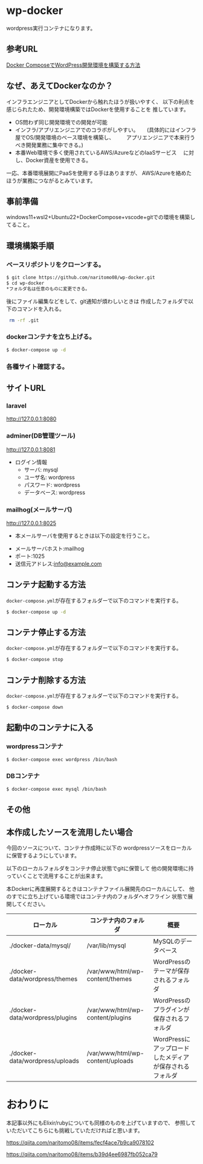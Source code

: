 # wp-docker

wordpress実行コンテナになります。

## 参考URL

[Docker ComposeでWordPress開発環境を構築する方法](https://weblabo.oscasierra.net/wordpress-docker-compose/)

## なぜ、あえてDockerなのか？

インフラエンジニアとしてDockerから触れたほうが扱いやすく、
以下の利点を感じられたため、開発環境構築ではDockerを使用することを
推しています。

* OS問わず同じ開発環境での開発が可能
* インフラ/アプリエンジニアでのコラボがしやすい。
　 (具体的にはインフラ屋でOS/開発環境のベース環境を構築し、
　　アプリエンジニアで本来行うべき開発業務に集中できる。)
* 本番Web環境で多く使用されているAWS/AzureなどのIaaSサービス
　に対し、Docker資産を使用できる。

一応、本番環境展開にPaaSを使用する手はありますが、
AWS/Azureを絡めたほうが業務につながるとみています。

## 事前準備

windows11+wsl2+Ubuntu22+DockerCompose+vscode+gitでの環境を構築してること。

## 環境構築手順

### ベースリポジトリをクローンする。

```bash
$ git clone https://github.com/naritomo08/wp-docker.git
$ cd wp-docker
*フォルダ名は任意のものに変更できる。
```

後にファイル編集などをして、git通知が煩わしいときは
作成したフォルダで以下のコマンドを入れる。

```bash
 rm -rf .git
```

### dockerコンテナを立ち上げる。

```bash
$ docker-compose up -d
```

### 各種サイト確認する。

## サイトURL

### laravel

http://127.0.0.1:8080

### adminer(DB管理ツール)

http://127.0.0.1:8081

* ログイン情報
  - サーバ: mysql
  - ユーザ名: wordpress
  - パスワード: wordpress
  - データベース: wordpress

### mailhog(メールサーバ)

http://127.0.0.1:8025

* 本メールサーバを使用するときは以下の設定を行うこと。
 - メールサーバホスト:mailhog
 - ポート:1025
 - 送信元アドレス:info@example.com

## コンテナ起動する方法

`docker-compose.yml`が存在するフォルダーで以下のコマンドを実行する。

```bash
$ docker-compose up -d
```

## コンテナ停止する方法

`docker-compose.yml`が存在するフォルダーで以下のコマンドを実行する。

```bash
$ docker-compose stop
```

## コンテナ削除する方法

`docker-compose.yml`が存在するフォルダーで以下のコマンドを実行する。

```bash
$ docker-compose down
```

## 起動中のコンテナに入る

### wordpressコンテナ

```bash
$ docker-compose exec wordpress /bin/bash
```

### DBコンテナ

```bash
$ docker-compose exec mysql /bin/bash
```

## その他

## 本作成したソースを流用したい場合

今回のソースについて、コンテナ作成時に以下の
wordpressソースをローカルに保管するようにしています。

以下のローカルフォルダをコンテナ停止状態でgitに保管して
他の開発環境に持っていくことで流用することが出来ます。

本Dockerに再度展開するときはコンテナファイル展開先のローカルにして、
他のすでに立ち上げている環境ではコンテナ内のフォルダへオフライン
状態で展開してください。

| ローカル | コンテナ内のフォルダ | 概要 |
| ---- | ---- | ---- |
| ./docker-data/mysql/ | /var/lib/mysql	| MySQLのデータベース |
| ./docker-data/wordpress/themes | /var/www/html/wp-content/themes | WordPressのテーマが保存されるフォルダ |
| ./docker-data/wordpress/plugins | /var/www/html/wp-content/plugins	| WordPressのプラグインが保存されるフォルダ |
| ./docker-data/wordpress/uploads | /var/www/html/wp-content/uploads	| WordPressにアップロードしたメディアが保存されるフォルダ |

# おわりに

本記事以外にもElixir/rubyについても同様のものを上げていますので、
参照していただいてこちらにも挑戦していただければと思います。

https://qiita.com/naritomo08/items/fecf4ace7b9ca9078102

https://qiita.com/naritomo08/items/b39d4ee6987fb052ca79